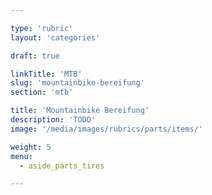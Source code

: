 ```yaml
---

type: 'rubric'
layout: 'categories'

draft: true

linkTitle: 'MTB'
slug: 'mountainbike-bereifung'
section: 'mtb'

title: 'Mountainbike Bereifung'
description: 'TODO'
image: '/media/images/rubrics/parts/items/'

weight: 5
menu:
  - aside_parts_tires  

---
```

